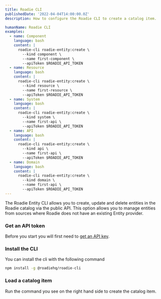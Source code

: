 ```yaml
---
title: Roadie CLI
publishedDate: '2022-04-04T14:00:00.0Z'
description: How to configure the Roadie CLI to create a catalog item.

humanName: Roadie CLI
examples:
  - name: Component
    language: bash
    content: |
      roadie-cli roadie-entity:create \
        --kind component \
        --name first-component \
        --apiToken $ROADIE_API_TOKEN
  - name: Resource
    language: bash
    content: |
      roadie-cli roadie-entity:create \
        --kind resource \
        --name first-resource \
        --apiToken $ROADIE_API_TOKEN
  - name: System
    language: bash
    content: |
      roadie-cli roadie-entity:create \
        --kind system \
        --name first-api \
        --apiToken $ROADIE_API_TOKEN
  - name: API
    language: bash
    content: |
      roadie-cli roadie-entity:create \
        --kind api \
        --name first-api \
        --apiToken $ROADIE_API_TOKEN
  - name: Domain
    language: bash
    content: |
      roadie-cli roadie-entity:create \
        --kind domain \
        --name first-api \
        --apiToken $ROADIE_API_TOKEN
---
```


The Roadie Entity CLI allows you to create, update and delete entities in the Roadie catalog via the public API. This option allows you to manage entities from sources where Roadie does not have an existing Entity provider.

### Get an API token

Before you start you will first need to [get an API key](/docs/api/authorization/).

### Install the CLI

You can install the cli with the following command

```bash
npm install -g @roadiehq/roadie-cli
```

### Load a catalog item

Run the command you see on the right hand side to create the catalog item.
